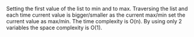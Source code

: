Setting the first value of the list to min and to max.
Traversing the list and each time current value is bigger/smaller as the current max/min set the current value as max/min.
The time complexity is O(n).
By using only 2 variables the space complexity is O(1).
